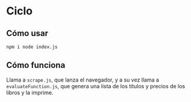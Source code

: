 # Ciclo
## Cómo usar 
`npm i
node index.js`
## Cómo funciona
Llama a `scrape.js`, que lanza el navegador, y a su vez llama a `evaluateFunction.js`, que genera una lista de los títulos y precios de los libros y la imprime.
